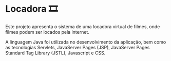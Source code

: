 # Locadora 🎞️

Este projeto apresenta o sistema de uma locadora virtual de filmes, onde filmes podem ser locados pela internet. 

A linguagem Java foi utilizada no desenvolvimento da aplicação, bem como as tecnologias Servlets, JavaServer Pages (JSP), JavaServer Pages Standard Tag Library (JSTL), Javascript e CSS.
